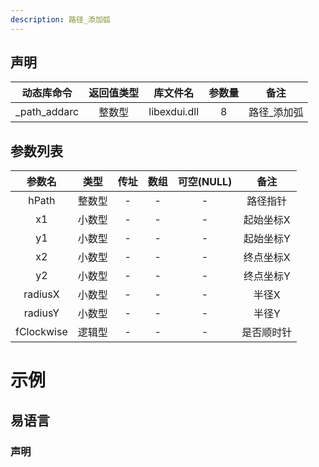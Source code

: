 ```yaml
---
description: 路径_添加弧
---
```





## 声明

|  动态库命令  | 返回值类型 |   库文件名   | 参数量 |    备注     |
| :----------: | :--------: | :----------: | :----: | :---------: |
| _path_addarc |   整数型   | libexdui.dll |   8    | 路径_添加弧 |

## 参数列表

|   参数名   |  类型  | 传址 | 数组 | 可空(NULL) |    备注    |
| :--------: | :----: | :--: | :--: | :--------: | :--------: |
|   hPath    | 整数型 |  -   |  -   |     -      |  路径指针  |
|     x1     | 小数型 |  -   |  -   |     -      | 起始坐标X  |
|     y1     | 小数型 |  -   |  -   |     -      | 起始坐标Y  |
|     x2     | 小数型 |  -   |  -   |     -      | 终点坐标X  |
|     y2     | 小数型 |  -   |  -   |     -      | 终点坐标Y  |
|  radiusX   | 小数型 |  -   |  -   |     -      |   半径X    |
|  radiusY   | 小数型 |  -   |  -   |     -      |   半径Y    |
| fClockwise | 逻辑型 |  -   |  -   |     -      | 是否顺时针 |


# 示例

## 易语言

### 声明


```table

```
